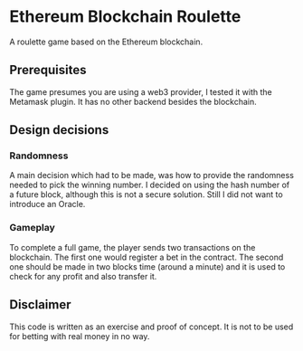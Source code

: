 
# Ethereum Blockchain Roulette

A roulette game based on the Ethereum blockchain.

## Prerequisites

The game presumes you are using a web3 provider, I tested it with the Metamask plugin. It has no other backend besides the blockchain. 

## Design decisions

### Randomness

A main decision which had to be made, was how to provide the randomness needed to pick the winning number. I decided on using the hash number of a future block, although this is not a secure solution. Still I did not want to introduce an Oracle.

### Gameplay

To complete a full game, the player sends two transactions on the blockchain. The first one would register a bet in the contract. The second one should be made in two blocks time (around a minute) and it is used to check for any profit and also transfer it.

## Disclaimer

This code is written as an exercise and proof of concept. It is not to be used for betting with real money in no way.
